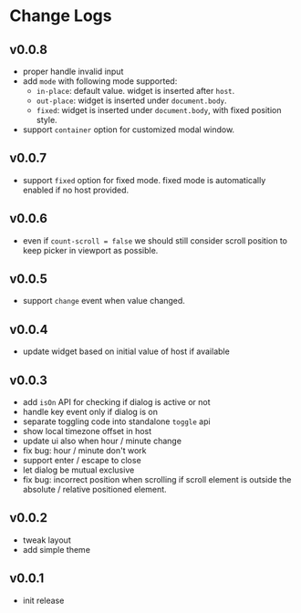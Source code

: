 # Change Logs

## v0.0.8

 - proper handle invalid input
 - add `mode` with following mode supported:
   - `in-place`: default value. widget is inserted after `host`.
   - `out-place`: widget is inserted under `document.body`. 
   - `fixed`: widget is inserted under `document.body`, with fixed position style.
 - support `container` option for customized modal window.


## v0.0.7

 - support `fixed` option for fixed mode. fixed mode is automatically enabled if no host provided.


## v0.0.6

 - even if `count-scroll = false` we should still consider scroll position to keep picker in viewport as possible.


## v0.0.5

 - support `change` event when value changed.


## v0.0.4

 - update widget based on initial value of host if available


## v0.0.3

 - add `isOn` API for checking if dialog is active or not
 - handle key event only if dialog is on
 - separate toggling code into standalone `toggle` api
 - show local timezone offset in host
 - update ui also when hour / minute change
 - fix bug: hour / minute don't work
 - support enter / escape to close
 - let dialog be mutual exclusive
 - fix bug: incorrect position when scrolling if scroll element is outside the absolute / relative positioned element.


## v0.0.2

 - tweak layout
 - add simple theme


## v0.0.1

 - init release
